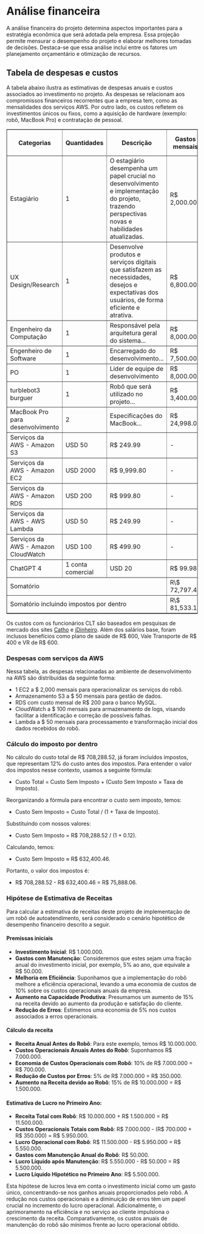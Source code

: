 # Análise financeira

A análise financeira do projeto determina aspectos importantes para a estratégia econômica que será adotada pela empresa. Essa projeção permite mensurar o desempenho do projeto e elaborar melhores tomadas de decisões. Destaca-se que essa análise inclui entre os fatores um planejamento orçamentário e otimização de recursos. 

## Tabela de despesas e custos

A tabela abaixo ilustra as estimativas de despesas anuais e custos associados ao investimento no projeto. As despesas se relacionam aos compromissos financeiros recorrentes que a empresa tem, como as mensalidades dos serviços AWS. Por outro lado, os custos refletem os investimentos únicos ou fixos, como a aquisição de hardware (exemplo: robô, MacBook Pro) e contratação de pessoal.

<table border="1">
  <thead>
    <tr>
      <th>Categorias</th>
      <th>Quantidades</th>
      <th>Descrição</th>
      <th>Gastos mensais</th>
      <th>Valor CLT por funcionário</th>
      <th>Duração (Meses)</th>
      <th>Total Acumulado</th>
    </tr>
  </thead>
  <tbody>
    <tr>
      <td>Estagiário</td>
      <td>1</td>
      <td>
        O estagiário desempenha um papel crucial no desenvolvimento e implementação do projeto, trazendo perspectivas
        novas e habilidades atualizadas.
      </td>
      <td>R$ 2,000.00</td>
      <td>4,444.44</td>
      <td>6</td>
      <td>26,666.64</td>
    </tr>
    <tr>
      <td>UX Design/Research</td>
      <td>1</td>
      <td>
        Desenvolve produtos e serviços digitais que satisfazem as necessidades, desejos e expectativas dos usuários, de
        forma eficiente e atrativa.
      </td>
      <td>R$ 6,800.00</td>
      <td>11,271.11</td>
      <td>2</td>
      <td>22,542.22</td>
    </tr>
    <tr>
      <td>Engenheiro da Computação</td>
      <td>1</td>
      <td>Responsável pela arquitetura geral do sistema...</td>
      <td>R$ 8,000.00</td>
      <td>12,977.78</td>
      <td>12</td>
      <td>155,733.36</td>
    </tr>
    <tr>
      <td>Engenheiro de Software</td>
      <td>1</td>
      <td>Encarregado do desenvolvimento...</td>
      <td>R$ 7,500.00</td>
      <td>12,266.67</td>
      <td>8</td>
      <td>98,133</td>
    </tr>
    <tr>
      <td>PO</td>
      <td>1</td>
      <td>Líder de equipe de desenvolvimento</td>
      <td>R$ 8,000.00</td>
      <td>12,977.78</td>
      <td>12</td>
      <td>155,733.36</td>
    </tr>
    <tr>
      <td>turblebot3 burguer</td>
      <td>1</td>
      <td>Robô que será utilizado no projeto...</td>
      <td>R$ 3,400.00</td>
      <td>-</td>
      <td>-</td>
      <td>3400</td>
    </tr>
    <tr>
      <td>MacBook Pro para desenvolvimento</td>
      <td>2</td>
      <td>Especificações do MacBook...</td>
      <td>R$ 24,998.00</td>
      <td>-</td>
      <td>-</td>
      <td>24998</td>
    </tr>
    <tr>
      <td>Serviços da AWS - Amazon S3</td>
      <td>USD 50</td>
      <td>R$ 249.99</td>
      <td>-</td>
      <td>12</td>
      <td>2999.88</td>
    </tr>
    <tr>
      <td>Serviços da AWS - Amazon EC2</td>
      <td>USD 2000</td>
      <td>R$ 9,999.80</td>
      <td>-</td>
      <td>12</td>
      <td>119997.6</td>
    </tr>
    <tr>
      <td>Serviços da AWS - Amazon RDS</td>
      <td>USD 200</td>
      <td>R$ 999.80</td>
      <td>-</td>
      <td>12</td>
      <td>11997.6</td>
    </tr>
    <tr>
      <td>Serviços da AWS - AWS Lambda</td>
      <td>USD 50</td>
      <td>R$ 249.99</td>
      <td>-</td>
      <td>12</td>
      <td>2999.88</td>
    </tr>
    <tr>
      <td>Serviços da AWS - Amazon CloudWatch</td>
      <td>USD 100</td>
      <td>R$ 499.90</td>
      <td>-</td>
      <td>12</td>
      <td>5998.8</td>
    </tr>
    <tr>
      <td>ChatGPT 4</td>
      <td>1 conta comercial</td>
      <td>USD 20</td>
      <td>R$ 99.98</td>
      <td>-</td>
      <td>12</td>
      <td>1199.76</td>
    </tr>
  </tbody>
  <tr>
    <td colspan="3">Somatório</td>
    <td>R\$ 72,797.46</td>
    <td>-</td>
    <td>-</td>
    <td>R$ 632,400.46</td>
  </tr>
  <tr>
    <td colspan="3">Somatório incluindo impostos por dentro</td>
    <td>R\$ 81,533.15</td>
    <td>-</td>
    <td>-</td>
    <td>R$ 708,288.51</td>
  </tr>
</table>

Os custos com os funcionários CLT são baseados em pesquisas de mercado dos sites [Catho](https://paraempresas.catho.com.br/quanto-custa-um-funcionario-para-empresa/) e [iDinheiro](https://www.idinheiro.com.br/). Além dos salários base, foram inclusos benefícios como plano de saúde de R$ 600, Vale Transporte de R$ 400 e VR de R$ 600.

### Despesas com serviços da AWS
Nessa tabela, as despesas relacionadas ao ambiente de desenvolvimento na AWS são distribuídas da seguinte forma:

- 1 EC2 a $ 2,000 mensais para operacionalizar os serviços do robô.
- Armazenamento S3 a $ 50 mensais para gestão de dados.
- RDS com custo mensal de R$ 200 para o banco MySQL.
- CloudWatch a $ 100 mensais para armazenamento de logs, visando facilitar a identificação e correção de possíveis falhas.
- Lambda a $ 50 mensais para processamento e transformação inicial dos dados recebidos do robô.

### Cálculo do imposto por dentro

No cálculo do custo total de R$ 708,288.52, já foram incluídos impostos, que representam 12% do custo antes dos impostos. Para entender o valor dos impostos nesse contexto, usamos a seguinte fórmula:

- Custo Total = Custo Sem Imposto + (Custo Sem Imposto × Taxa de Imposto).

Reorganizando a fórmula para encontrar o custo sem imposto, temos:

- Custo Sem Imposto = Custo Total / (1 + Taxa de Imposto).

Substituindo com nossos valores:

- Custo Sem Imposto = R$ 708,288.52 / (1 + 0.12).

Calculando, temos:

- Custo Sem Imposto ≈ R$ 632,400.46.

Portanto, o valor dos impostos é:

- R$ 708,288.52 - R$ 632,400.46 = R$ 75,888.06.

### Hipótese de Estimativa de Receitas

Para calcular a estimativa de receitas deste projeto de implementação de um robô de autoatendimento, será considerado o cenário hipotético de desempenho financeiro descrito a seguir.

#### Premissas iniciais

- **Investimento Inicial**: R$ 1.000.000.
- **Gastos com Manutenção**: Consideremos que estes sejam uma fração anual do investimento inicial, por exemplo, 5% ao ano, que equivale a R$ 50.000.
- **Melhoria em Eficiência**: Suponhamos que a implementação do robô melhore a eficiência operacional, levando a uma economia de custos de 10% sobre os custos operacionais anuais da empresa.
- **Aumento na Capacidade Produtiva**: Presumamos um aumento de 15% na receita devido ao aumento da produção e satisfação do cliente.
- **Redução de Erros**: Estimemos uma economia de 5% nos custos associados a erros operacionais.

#### Cálculo da receita

- **Receita Anual Antes do Robô**: Para este exemplo, temos R$ 10.000.000.
- **Custos Operacionais Anuais Antes do Robô**: Suponhamos R$ 7.000.000.
- **Economia de Custos Operacionais com Robô**: 10% de R$ 7.000.000 = R$ 700.000.
- **Redução de Custos por Erros**: 5% de R$ 7.000.000 = R$ 350.000.
- **Aumento na Receita devido ao Robô**: 15% de R$ 10.000.000 = R$ 1.500.000.

#### Estimativa de Lucro no Primeiro Ano:
- **Receita Total com Robô**: R$ 10.000.000 + R$ 1.500.000 = R$ 11.500.000.
- **Custos Operacionais Totais com Robô**: R$ 7.000.000 - (R$ 700.000 + R$ 350.000) = R$ 5.950.000.
- **Lucro Operacional com Robô**: R$ 11.500.000 - R$ 5.950.000 = R$ 5.550.000.
- **Gastos com Manutenção Anual do Robô**: R$ 50.000.
- **Lucro Líquido após Manutenção**: R$ 5.550.000 - R$ 50.000 = R$ 5.500.000.
- **Lucro Líquido Hipotético no Primeiro Ano**: R$ 5.500.000.

Esta hipótese de lucros leva em conta o investimento inicial como um gasto único, concentrando-se nos ganhos anuais proporcionados pelo robô. A redução nos custos operacionais e a diminuição de erros têm um papel crucial no incremento do lucro operacional. Adicionalmente, o aprimoramento na eficiência e no serviço ao cliente impulsiona o crescimento da receita. Comparativamente, os custos anuais de manutenção do robô são mínimos frente ao lucro operacional obtido.

